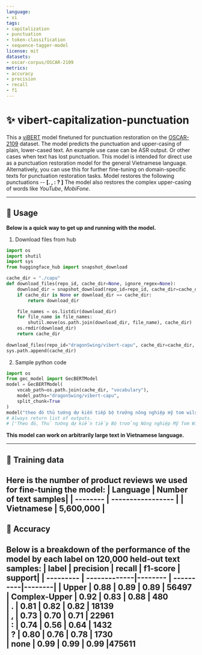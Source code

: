 ```yaml
---
language:
- vi
tags:
- capitalization
- punctuation
- token-classification
- sequence-tagger-model
license: mit
datasets:
- oscar-corpus/OSCAR-2109
metrics:
- accuracy
- precision
- recall
- f1
---
```

# ✨ vibert-capitalization-punctuation
This a [viBERT](https://huggingface.co/FPTAI/vibert-base-cased) model finetuned for punctuation restoration on the [OSCAR-2109](https://huggingface.co/datasets/oscar-corpus/OSCAR-2109) dataset. 
The model predicts the punctuation and upper-casing of plain, lower-cased text. An example use case can be ASR output. Or other cases when text has lost punctuation.
This model is intended for direct use as a punctuation restoration model for the general Vietnamese language. Alternatively, you can use this for further fine-tuning on domain-specific texts for punctuation restoration tasks.
Model restores the following punctuations -- **[. , : ? ]**
The model also restores the complex upper-casing of words like *YouTube*, *MobiFone*.

-----------------------------------------------
## 🚋 Usage

**Below is a quick way to get up and running with the model.**
1. Download files from hub
```python
import os
import shutil
import sys
from huggingface_hub import snapshot_download

cache_dir = "./capu"
def download_files(repo_id, cache_dir=None, ignore_regex=None):
    download_dir = snapshot_download(repo_id=repo_id, cache_dir=cache_dir, ignore_regex=ignore_regex)
    if cache_dir is None or download_dir == cache_dir:
        return download_dir  

    file_names = os.listdir(download_dir)
    for file_name in file_names:
        shutil.move(os.path.join(download_dir, file_name), cache_dir)
    os.rmdir(download_dir)
    return cache_dir
  
download_files(repo_id="dragonSwing/vibert-capu", cache_dir=cache_dir, ignore_regex=["*.json", "*.bin"])
sys.path.append(cache_dir)
```
2. Sample python code
```python
import os
from gec_model import GecBERTModel
model = GecBERTModel(
    vocab_path=os.path.join(cache_dir, "vocabulary"),
    model_paths="dragonSwing/vibert-capu",
    split_chunk=True
)
model("theo đó thủ tướng dự kiến tiếp bộ trưởng nông nghiệp mỹ tom wilsack bộ trưởng thương mại mỹ gina raimondo bộ trưởng tài chính janet yellen gặp gỡ thượng nghị sĩ patrick leahy và một số nghị sĩ mỹ khác")
# Always return list of outputs.
# ['Theo đó, Thủ tướng dự kiến tiếp Bộ trưởng Nông nghiệp Mỹ Tom Wilsack, Bộ trưởng Thương mại Mỹ Gina Raimondo, Bộ trưởng Tài chính Janet Yellen, gặp gỡ Thượng nghị sĩ Patrick Leahy và một số nghị sĩ Mỹ khác.']
```
**This model can work on arbitrarily large text in Vietnamese language.**

-----------------------------------------------
## 📡 Training data
Here is the number of product reviews we used for fine-tuning the model:
| Language | Number of text samples|
| -------- | ----------------- |
| Vietnamese  | 5,600,000           |
-----------------------------------------------
## 🎯 Accuracy
Below is a breakdown of the performance of the model by each label on 120,000 held-out text samples:
|  label    |   precision  |  recall | f1-score  | support|
| --------- | -------------|-------- | ----------|--------|
|     **Upper**    |   0.88       | 0.89    |  0.89     |  56497   
|     **Complex-Upper**    |   0.92       | 0.83    |  0.88     |   480   
|     **.**    |   0.81       | 0.82    |  0.82     | 18139   
|    **,**    |   0.73       | 0.70    |  0.71     | 22961   
|     **:**    |   0.74       | 0.56    |  0.64     |   1432   
|     **?**    |   0.80       | 0.76    |  0.78     |   1730   
|     **none**    |   0.99       | 0.99    |  0.99     |475611   
-----------------------------------------------
